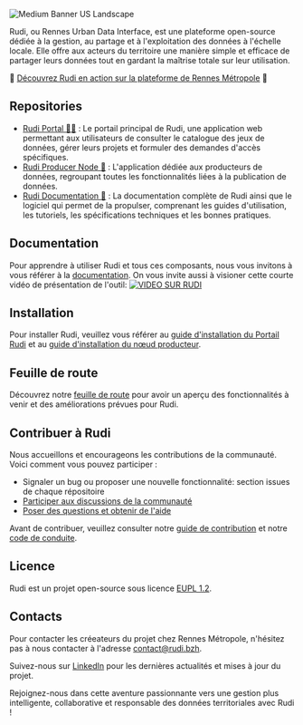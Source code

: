 ![Medium Banner US Landscape](https://github.com/Rudi-pages-WIP/.github/assets/14858948/6b0df183-cca6-4898-8a11-41a26b6ca202)

Rudi, ou Rennes Urban Data Interface, est une plateforme open-source dédiée à la gestion, au partage et à l'exploitation des données à l'échelle locale. Elle offre aux acteurs du territoire une manière simple et efficace de partager leurs données tout en gardant la maîtrise totale sur leur utilisation. 

🚀 [Découvrez Rudi en action sur la plateforme de Rennes Métropole](https://rudi.bzh/) 🚀

## Repositories

- [Rudi Portal 🧑‍💻](https://github.com/Rudi-pages-WIP/Rudi-Portal) : Le portail principal de Rudi, une application web permettant aux utilisateurs de consulter le catalogue des jeux de données, gérer leurs projets et formuler des demandes d'accès spécifiques.
- [Rudi Producer Node 🔨](https://github.com/Rudi-pages-WIP/Rudi-Producer-Node) : L'application dédiée aux producteurs de données, regroupant toutes les fonctionnalités liées à la publication de données.
- [Rudi Documentation 📑](https://github.com/Rudi-pages-WIP/Rudi-Documentation) : La documentation complète de Rudi ainsi que le logiciel qui permet de la propulser, comprenant les guides d'utilisation, les tutoriels, les spécifications techniques et les bonnes pratiques.

## Documentation

Pour apprendre à utiliser Rudi et tous ces composants, nous vous invitons à vous référer à la [documentation](https://doc.rudi.bzh). On vous invite aussi à visioner cette courte vidéo de présentation de l'outil:
[![VIDEO SUR RUDI](https://img.youtube.com/vi/xBfXa8Lsz5M?si=4dFa0YwWOOLiIkl8/0.jpg)](https://youtu.be/xBfXa8Lsz5M?si=4dFa0YwWOOLiIkl8)


## Installation

Pour installer Rudi, veuillez vous référer au [guide d'installation du Portail Rudi](https://github.com/Rudi-pages-WIP/Rudi-Portal/blob/main/INSTALL.md) et au [guide d'installation du nœud producteur](https://github.com/Rudi-pages-WIP/Rudi-Producer-Node/blob/main/INSTALL.md).

## Feuille de route

Découvrez notre [feuille de route](https://github.com/orgs/Rudi-pages-WIP/projects/1) pour avoir un aperçu des fonctionnalités à venir et des améliorations prévues pour Rudi.

## Contribuer à Rudi

Nous accueillons et encourageons les contributions de la communauté. Voici comment vous pouvez participer :

- Signaler un bug ou proposer une nouvelle fonctionnalité: section issues de chaque répositoire
- [Participer aux discussions de la communauté]([https://github.com/rudi-project/rudi-portal/discussions](https://github.com/orgs/Rudi-pages-WIP/discussions))
- [Poser des questions et obtenir de l'aide](https://github.com/orgs/Rudi-pages-WIP/discussions/categories/questions-et-r%C3%A9ponses)

Avant de contribuer, veuillez consulter notre [guide de contribution](CONTRIBUTING.md) et notre [code de conduite](CODE_OF_CONDUCT.md).

## Licence

Rudi est un projet open-source sous licence [EUPL 1.2](LICENCE.md).

## Contacts

Pour contacter les créeateurs du projet chez Rennes Métropole, n'hésitez pas à nous contacter à l'adresse [contact@rudi.bzh](mailto:contact@rudi.bzh).

Suivez-nous sur [LinkedIn](https://www.linkedin.com/company/portail-rudi/about/) pour les dernières actualités et mises à jour du projet.

Rejoignez-nous dans cette aventure passionnante vers une gestion plus intelligente, collaborative et responsable des données territoriales avec Rudi !
